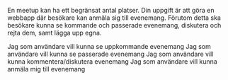 En meetup kan ha ett begränsat antal platser. Din uppgift är att göra en webbapp där besökare kan anmäla sig till evenemang. Förutom detta ska besökare kunna se kommande och passerade evenemang, diskutera och rejta dem, samt lägga upp egna.

Jag som användare vill kunna se uppkommande evenemang 
Jag som användare vill kunna se passerade evenemang 
Jag som användare vill kunna kommentera/diskutera evenemang 
Jag som användare vill kunna anmäla mig till evenemang 
